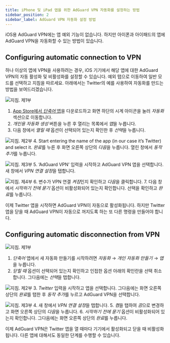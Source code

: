```yaml
---
title: iPhone 및 iPad 앱을 위한 AdGuard VPN 자동화를 설정하는 방법
sidebar_position: 2
sidebar_label: AdGuard VPN 자동화 설정 방법
---
```


iOS용 AdGuard VPN에는 앱 예외 기능이 없습니다. 하지만 아이폰과 아이패드의 앱에 AdGuard VPN을 자동화할 수 있는 방법이 있습니다.

## Configuring automatic connection to VPN

하나 이상의 앱에 VPN을 사용하려는 경우, iOS 기기에서 해당 앱에 대한 AdGuard VPN의 자동 활성화 및 비활성화를 설정할 수 있습니다. 예외 탭으로 이동하여 일반 모드를 선택하고 지침을 따르세요. 아래에서는 Twitter의 예를 사용하여 자동화를 만드는 방법을 보여드리겠습니다.

![지침. 제1부](https://cdn.adguardvpn.com/public/Adguard/Blog/VPNauto/vpn_on1_en.jpg)

1. [App Store에서 *단축어* 앱](https://apps.apple.com/us/app/shortcuts/id915249334)을 다운로드하고 화면 하단의 시계 아이콘을 눌러 *자동화* 섹션으로 이동합니다.
2. *개인용 자동화 생성* 버튼을 누른 후 열리는 목록에서 *앱*을 누릅니다.
3. 다음 창에서 *열릴 때* 옵션이 선택되어 있는지 확인한 후 *선택*을 누릅니다.

![지침. 제2부](https://cdn.adguardvpn.com/public/Adguard/Blog/VPNauto/vpn_on2_en.jpg)
4. Start entering the name of the app (in our case it’s Twitter) and select it. *완료*를 누른 후 화면 오른쪽 상단의 *다음*을 누릅니다. 열린 창에서 *동작 추가*를 누릅니다.

![지침. 제3부](https://cdn.adguardvpn.com/public/Adguard/Blog/VPNauto/vpn_on3_en.jpg)
5. ‘AdGuard VPN’ 입력을 시작하고 AdGuard VPN 앱을 선택합니다. 새 창에서 *VPN 연결 설정*을 탭합니다.

![지침. 제4부](https://cdn.adguardvpn.com/public/Adguard/Blog/VPNauto/vpn_on4_en.jpg)
6. 변수가 VPN 연결 *켜짐*인지 확인하고 *다음*을 클릭합니다.
7. 다음 창에서 *시작하기 전에 묻기* 옵션이 비활성화되어 있는지 확인합니다. 선택을 확인하고 *완료*를 누릅니다.

이제 Twitter 앱을 시작하면 AdGuard VPN이 자동으로 활성화됩니다. 하지만 Twitter 앱을 닫을 때 AdGuard VPN이 자동으로 꺼지도록 하는 또 다른 명령을 만들어야 합니다.

## Configuring automatic disconnection from VPN

![지침. 제1부](https://cdn.adguardvpn.com/public/Adguard/Blog/VPNauto/vpn_off1_en.jpg)

1. *단축어* 앱에서 새 자동화 만들기를 시작하려면 *자동화* → *개인 자동화 만들기* → *앱*을 누릅니다.
2. *닫힐 때* 옵션이 선택되어 있는지 확인하고 인접한 옵션 아래의 확인란을 선택 취소합니다. 그다음에는 *선택*을 탭합니다.

![지침. 제2부](https://cdn.adguardvpn.com/public/Adguard/Blog/VPNauto/vpn_off2_en.jpg)
3. *Twitter* 입력을 시작하고 앱을 선택합니다. 그다음에는 화면 오른쪽 상단의 *완료*를 탭한 후 *동작 추가*를 누르고 AdGuard VPN을 선택합니다.

![지침. 제3부](https://cdn.adguardvpn.com/public/Adguard/Blog/VPNauto/vpn_off3_en.jpg)
4. 새 창에서 *VPN 연결 설정*을 탭합니다.
5. *켬*을 탭하여 *끔*으로 변경하고 화면 오른쪽 상단의 *다음*을 누릅니다.
6. *시작하기 전에 묻기* 옵션이 비활성화되어 있는지 확인합니다. 그다음에는 화면 오른쪽 상단의 *완료*를 누릅니다.

이제 AdGuard VPN은 Twitter 앱을 열 때마다 기기에서 활성화되고 닫을 때 비활성화됩니다. 다른 앱에 대해서도 동일한 단계를 수행할 수 있습니다.
